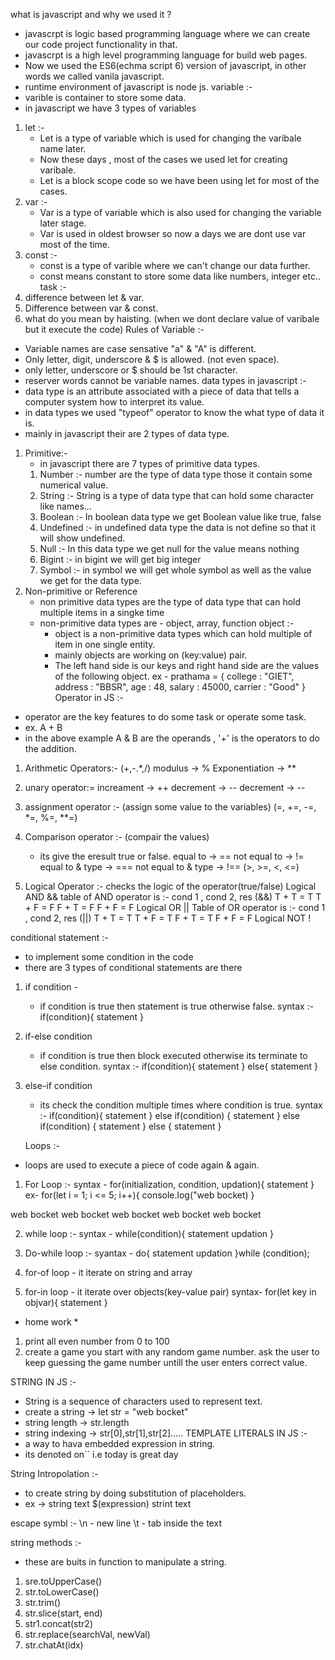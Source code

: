 what is javascript and why we used it ? 
- javascrpt is logic based programming language where we can create our code project functionality in that.
- javascrpt is a high level programming language for build web pages.
- Now we used the ES6(echma script 6) version of javascript, in other words we called vanila javascript. 
- runtime environment of javascript is node js.
variable :- 
- varible is container to store some data. 
- in javascript we have 3 types of variables
1. let :-
    - Let is a type of variable which is used for changing the varibale name later.
    - Now these days , most of the cases we used let for creating varibale.
    - Let is a block scope code so we have been using let for most of the cases.
2. var :-
    - Var is a type of variable which is also used for changing the variable later stage.
    - Var is used in oldest browser so now a days we are dont use var most of the time.
3. const :- 
    - const is a type of varible where we can't change our data further.
    - const means constant to store some data like numbers, integer etc..
task :- 
1. difference between let & var. 
2. Difference between var & const. 
3. what do you mean by haisting. (when we dont declare value of varibale but it execute the code)
Rules of Variable :- 
- Variable names are case sensative "a" & "A" is different.
- Only letter, digit, underscore & $ is allowed. (not even space).
- only letter, underscore or $ should be 1st character.
- reserver words cannot be variable names.
data types in javascript :-
- data type is an attribute associated with a piece of data that tells a computer system how to interpret its value.
- in data types we used "typeof" operator to know the what type of data it is.
- mainly in javascript their are 2 types of data type. 
1. Primitive:- 
    - in javascript there are 7 types of primitive data types. 
    1. Number :- number are the type of data type those it contain some numerical value. 
    2. String :- String is a type of data type that can hold some character like names... 
    3. Boolean :- In boolean data type we get Boolean value like true, false
    4. Undefined :- in undefined data type the data is not define so that it will show undefined.
    5. Null :- In this data type we get null for the value means nothing
    6. Bigint :- in bigint we will get big integer 
    7. Symbol :- in symbol we will get whole symbol as well as the value we get for the data type.
2. Non-primitive or Reference 
    - non primitive data types are the type of data type that can hold multiple items in a singke time
    - non-primitive data types are - object, array, function
    object :- 
        - object is a non-primitive data types which can hold multiple of item in one single entity.
        - mainly objects are working on (key:value) pair.
        - The left hand side is our keys and right hand side are the values of the following object.
        ex - 
        prathama = {
            college : "GIET",
            address : "BBSR",
            age : 48,
            salary : 45000,
            carrier : "Good"
        }
Operator in JS :- 
- operator are the key features to do some task or operate some task.
- ex. A + B 
- in the above example A & B are the operands , '+' is the operators to do the addition. 
1. Arithmetic Operators:- 
   (+,-.*,/)
   modulus -> %
   Exponentiation -> **

2. unary operator:=
   increament -> ++
   decrement -> --
   decrement -> --

3. assignment operator :- (assign some value to the variables)
   (=, +=, -=, *=, %=, **=)

4. Comparison operator :- (compair the values)
   * its give the eresult true or false.
   equal to -> ==
   not equal to -> !=
   equal to & type -> ===
   not equal to & type -> !==
   (>, >=, <, <=)

5. Logical Operator :- checks the logic of the operator(true/false)
   Logical AND &&
   table of AND operator is :- 
   cond 1 , cond 2, res (&&)
   T + T = T
   T + F = F
   F + T = F
   F + F = F
   Logical OR ||
   Table of OR operator is :- 
   cond 1 , cond 2, res (||)
   T + T = T
   T + F = T
   F + T = T
   F + F = F
   Logical NOT !

conditional statement :- 

- to implement some condition in the code 
- there are 3 types of conditional statements are there 
1. if condition -
    - if condition is true then statement is true otherwise false.
    syntax :- 
    if(condition){
        statement
    }
2. if-else condition
    - if condition is true then block executed otherwise its terminate to else condition.
    syntax :- 
    if(condition){
        statement
    }
    else{
        statement
    }
3. else-if condition 
    - its check the condition multiple times where condition is true.
    syntax :- 
    if(condition){
        statement
    } else if(condition) {
        statement
    } else if(condition) {
        statement
    } else {
        statement
    }

    Loops :- 

- loops are used to execute a piece of code again & again.

1. For Loop :- 
syntax - 
for(initialization, condition, updation){
    statement
}
ex- 
for(let i = 1; i <= 5; i++){
    console.log("web bocket)
}

web bocket 
web bocket 
web bocket
web bocket
web bocket

2. while loop :-
syntax - 
while(condition){
    statement
    updation
}

3. Do-while loop :- 
syantax - 
do{
    statement
    updation
}while (condition);

4. for-of loop - it iterate on string and array

5. for-in loop - it iterate over objects(key-value pair)
syntax- 
for(let key in objvar){
    statement
}

* home work *
1. print all even number from 0 to 100
2. create a game you start with any random game number. ask the user to keep guessing the game number untill the user enters correct value.

STRING IN JS :-
   - String is a sequence of characters used to represent text.
   - create a string -> let str = "web bocket"
   - string length -> str.length
   - string indexing -> str[0],str[1],str[2].....
TEMPLATE LITERALS IN JS :-
   - a way to hava embedded expression in string.
   - its denoted on``  i.e today is great day

String Intropolation :-
   - to create string by doing substitution of placeholders.
   - ex ->  string text $(expression) strint text

escape symbl :-
\n - new line
\t - tab inside the text

string methods :-
 - these are buits in function to manipulate a string.

1. sre.toUpperCase()
2. str.toLowerCase()
3. str.trim()
4. str.slice(start, end)
5. str1.concat(str2)
6. str.replace(searchVal, newVal)
7. str.chatAt(idx)




































